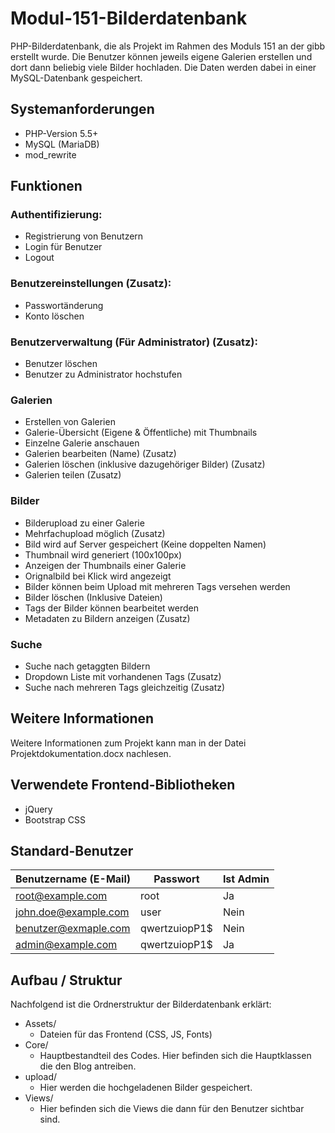 # Modul-151-Bilderdatenbank
PHP-Bilderdatenbank, die als Projekt im Rahmen des Moduls 151 an der gibb erstellt wurde. Die Benutzer können jeweils eigene Galerien erstellen und dort dann beliebig viele Bilder hochladen. Die Daten werden dabei in einer MySQL-Datenbank gespeichert.

## Systemanforderungen
* PHP-Version 5.5+
* MySQL (MariaDB)
* mod_rewrite

## Funktionen
### Authentifizierung:
- Registrierung von Benutzern
- Login für Benutzer
- Logout

### Benutzereinstellungen (Zusatz):
- Passwortänderung
- Konto löschen

### Benutzerverwaltung (Für Administrator) (Zusatz):
- Benutzer löschen
- Benutzer zu Administrator hochstufen

### Galerien
- Erstellen von Galerien
- Galerie-Übersicht (Eigene & Öffentliche) mit Thumbnails
- Einzelne Galerie anschauen
- Galerien bearbeiten (Name) (Zusatz)
- Galerien löschen (inklusive dazugehöriger Bilder) (Zusatz)
- Galerien teilen (Zusatz)

### Bilder
- Bilderupload zu einer Galerie
- Mehrfachupload möglich (Zusatz)
- Bild wird auf Server gespeichert (Keine doppelten Namen)
- Thumbnail wird generiert (100x100px)
- Anzeigen der Thumbnails einer Galerie
- Orignalbild bei Klick wird angezeigt
- Bilder können beim Upload mit mehreren Tags versehen werden
- Bilder löschen (Inklusive Dateien)
- Tags der Bilder können bearbeitet werden
- Metadaten zu Bildern anzeigen (Zusatz)

### Suche
- Suche nach getaggten Bildern
- Dropdown Liste mit vorhandenen Tags (Zusatz)
- Suche nach mehreren Tags gleichzeitig (Zusatz)

## Weitere Informationen
Weitere Informationen zum Projekt kann man in der Datei
Projektdokumentation.docx nachlesen.

## Verwendete Frontend-Bibliotheken
* jQuery
* Bootstrap CSS

## Standard-Benutzer
Benutzername (E-Mail) |  Passwort      |  Ist Admin
----------------------|----------------| -----------
root@example.com      | root           | Ja
john.doe@example.com  | user           | Nein
benutzer@exmaple.com  | qwertzuiopP1$ | Nein
admin@example.com     | qwertzuiopP1$ | Ja

## Aufbau / Struktur
Nachfolgend ist die Ordnerstruktur der Bilderdatenbank erklärt:

* Assets/
  * Dateien für das Frontend (CSS, JS, Fonts)
* Core/
  * Hauptbestandteil des Codes. Hier befinden sich die Hauptklassen die den Blog antreiben.
* upload/
  * Hier werden die hochgeladenen Bilder gespeichert.
* Views/
  * Hier befinden sich die Views die dann für den Benutzer sichtbar sind.